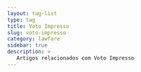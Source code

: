 ```yaml
---
layout: tag-list
type: tag
title: Voto Impresso
slug: voto-impresso
category: lawfare
sidebar: true
description: >
   Artigos relacionados com Voto Impresso
---
```

